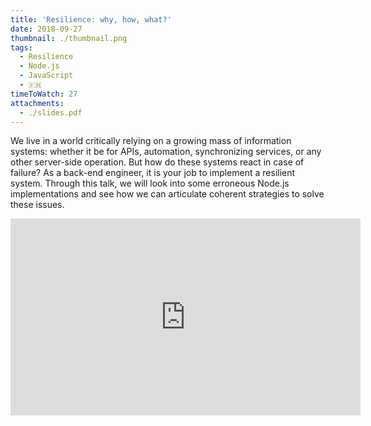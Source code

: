 ```yaml
---
title: 'Resilience: why, how, what?'
date: 2018-09-27
thumbnail: ./thumbnail.png
tags:
  - Resilience
  - Node.js
  - JavaScript
  - 🇫🇷
timeToWatch: 27
attachments:
  - ./slides.pdf
---
```


We live in a world critically relying on a growing mass of information systems: whether it be for APIs, automation, synchronizing services, or any other server-side operation. But how do these systems react in case of failure? As a back-end engineer, it is your job to implement a resilient system. Through this talk, we will look into some erroneous Node.js implementations and see how we can articulate coherent strategies to solve these issues.

<iframe width="560" height="315" src="https://www.youtube-nocookie.com/embed/szkeEneWsGM?rel=0&showinfo=0&start=3272&end=4834" frameborder="0" allow="autoplay; encrypted-media" allowfullscreen></iframe>

